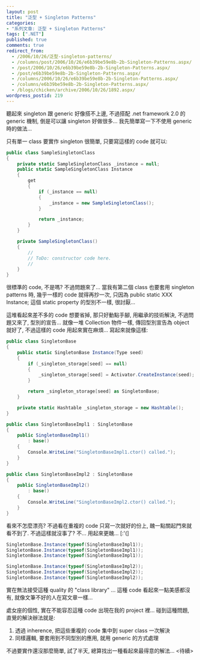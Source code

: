 ```yaml
---
layout: post
title: "泛型 + Singleton Patterns"
categories:
- "系列文章: 泛型 + Singleton Patterns"
tags: [".NET"]
published: true
comments: true
redirect_from:
  - /2006/10/26/泛型-singleton-patterns/
  - /columns/post/2006/10/26/e6b39be59e8b-2b-Singleton-Patterns.aspx/
  - /post/2006/10/26/e6b39be59e8b-2b-Singleton-Patterns.aspx/
  - /post/e6b39be59e8b-2b-Singleton-Patterns.aspx/
  - /columns/2006/10/26/e6b39be59e8b-2b-Singleton-Patterns.aspx/
  - /columns/e6b39be59e8b-2b-Singleton-Patterns.aspx/
  - /blogs/chicken/archive/2006/10/26/1892.aspx/
wordpress_postid: 219
---
```


聽起來 singleton 跟 generic 好像搭不上邊, 不過搭配 .net framework 2.0 的 generic 機制, 倒是可以讓 singleton 好做很多... 我先簡單寫一下不使用 generic 時的做法...

只有單一 class 要實作 singleton 很簡單, 只要寫這樣的 code 就可以:

```csharp
public class SampleSingletonClass
{
    private static SampleSingletonClass _instance = null;
    public static SampleSingletonClass Instance
    {
        get
        {
            if (_instance == null)
            {
                _instance = new SampleSingletonClass();
            }

            return _instance;
        }
    }

    private SampleSingletonClass()
    {
        //
        // ToDo: constructor code here.
        //
    }
}
```

很標準的 code, 不是嗎? 不過問題來了... 當我有第二個 class 也要套用 singleton patterns 時, 幾乎一樣的 code 就得再抄一次, 只因為 public static XXX Instance; 這個 static property 的型別不一樣, 很討厭...

這堆看起來差不多的 code 想要省掉, 那只好動點手腳, 用繼承的技術解決, 不過問題又來了, 型別的宣告... 就像一堆 Collection 物件一樣, 傳回型別宣告為 object 就好了, 不過這樣的 code 用起來實在麻煩... 寫起來就像這樣:

```csharp
public class SingletonBase
{
    public static SingletonBase Instance(Type seed)
    {
        if (_singleton_storage[seed] == null)
        {
            _singleton_storage[seed] = Activator.CreateInstance(seed);
        }

        return _singleton_storage[seed] as SingletonBase;
    }

    private static Hashtable _singleton_storage = new Hashtable();
}

public class SingletonBaseImpl1 : SingletonBase
{
    public SingletonBaseImpl1()
        : base()
    {
        Console.WriteLine("SingletonBaseImpl1.ctor() called.");
    }
}

public class SingletonBaseImpl2 : SingletonBase
{
    public SingletonBaseImpl2()
        : base()
    {
        Console.WriteLine("SingletonBaseImpl2.ctor() called.");
    }
}
```

看來不怎麼漂亮? 不過看在重複的 code 只寫一次就好的份上, 醜一點關起門來就看不到了. 不過這樣就沒事了? 不... 用起來更醜... [:'(]

```csharp
SingletonBase.Instance(typeof(SingletonBaseImpl1));
SingletonBase.Instance(typeof(SingletonBaseImpl1));
SingletonBase.Instance(typeof(SingletonBaseImpl1));

SingletonBase.Instance(typeof(SingletonBaseImpl2));
SingletonBase.Instance(typeof(SingletonBaseImpl2));
SingletonBase.Instance(typeof(SingletonBaseImpl2));
```

實在無法接受這種 quality 的 "class library" ... 這種 code 看起來一點美感都沒有, 就像文筆不好的人在寫文章一樣...

處女座的個性, 實在不能容忍這種 code 出現在我的 project 裡... 碰到這種問題, 直覺的解決辦法就是:

1. 透過 inherence, 把這些重複的 code 集中到 super class 一次解決
2. 同樣邏輯, 要套用到不同型別的應用, 就用 generic 的方式處理

不過要實作還沒那麼簡單, 試了半天, 總算找出一種看起來最得意的解法... <待續>
